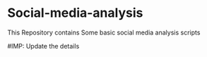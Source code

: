 # Social-media-analysis

This Repository contains Some basic social media analysis scripts 

#IMP: Update the details
